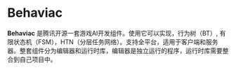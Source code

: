 # Behaviac

**Behaviac** 是腾讯开源一套游戏AI开发组件。使用它可以实现，行为树（BT）, 有限状态机（FSM），HTN（分层任务网络）。支持全平台，适用于客户端和服务器。整套组件分为编辑器和运行时库，编辑器是独立运行的程序，运行时库需要整合到自己项目中。

